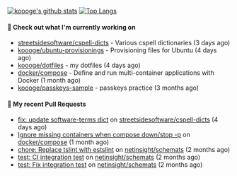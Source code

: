 [![koooge's github stats](https://github-readme-stats.vercel.app/api?username=koooge&count_private=true&show_icons=true)](https://github.com/anuraghazra/github-readme-stats)
[![Top Langs](https://github-readme-stats.vercel.app/api/top-langs/?username=koooge&langs_count=5)](https://github.com/anuraghazra/github-readme-stats)

#### 👷 Check out what I'm currently working on

- [streetsidesoftware/cspell-dicts](https://github.com/streetsidesoftware/cspell-dicts) - Various cspell dictionaries (3 days ago)
- [koooge/ubuntu-provisionings](https://github.com/koooge/ubuntu-provisionings) - Provisioning files for Ubuntu (4 days ago)
- [koooge/dotfiles](https://github.com/koooge/dotfiles) - my dotfiles (4 days ago)
- [docker/compose](https://github.com/docker/compose) - Define and run multi-container applications with Docker (1 month ago)
- [koooge/passkeys-sample](https://github.com/koooge/passkeys-sample) - passkeys practice (3 months ago)

#### 🔨 My recent Pull Requests

- [fix: update software-terms dict](https://github.com/streetsidesoftware/cspell-dicts/pull/3242) on [streetsidesoftware/cspell-dicts](https://github.com/streetsidesoftware/cspell-dicts) (4 days ago)
- [Ignore missing containers when compose down/stop -p](https://github.com/docker/compose/pull/11692) on [docker/compose](https://github.com/docker/compose) (1 month ago)
- [chore: Replace tslint with estslint](https://github.com/netinsight/schemats/pull/13) on [netinsight/schemats](https://github.com/netinsight/schemats) (2 months ago)
- [test: CI integration test](https://github.com/netinsight/schemats/pull/12) on [netinsight/schemats](https://github.com/netinsight/schemats) (2 months ago)
- [test: Fix integration test](https://github.com/netinsight/schemats/pull/11) on [netinsight/schemats](https://github.com/netinsight/schemats) (2 months ago)
